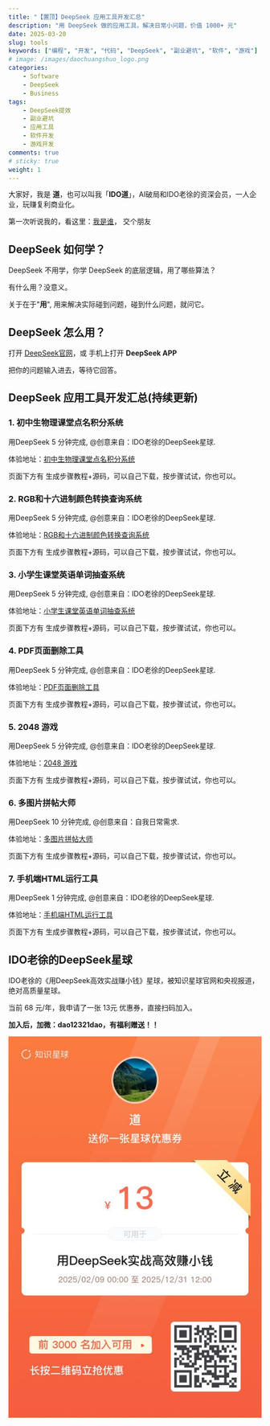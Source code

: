 ```yaml
---
title: "【置顶】DeepSeek 应用工具开发汇总"
description: "用 DeepSeek 做的应用工具，解决日常小问题，价值 1000+ 元"
date: 2025-03-20
slug: tools
keywords: ["编程", "开发", "代码", "DeepSeek", "副业避坑", "软件", "游戏"]
# image: /images/daochuangshuo_logo.png
categories:
    - Software
    - DeepSeek
    - Business
tags:
    - DeepSeek提效
    - 副业避坑
    - 应用工具
    - 软件开发
    - 游戏开发
comments: true
# sticky: true
weight: 1
---
```



大家好，我是 **道**，也可以叫我「**IDO道**」，AI破局和IDO老徐的资深会员，一人企业，玩赚复利商业化。

第一次听说我的，看这里：[我是谁](https://dao24dao.github.io/me/)， 交个朋友

## DeepSeek 如何学？

DeepSeek 不用学，你学 DeepSeek 的底层逻辑，用了哪些算法？

有什么用？没意义。

关于在于"**用**", 用来解决实际碰到问题，碰到什么问题，就问它。 

## DeepSeek 怎么用？

打开 [DeepSeek官网](https://chat.deepseek.com/)，或 手机上打开 **DeepSeek APP**

把你的问题输入进去，等待它回答。

## DeepSeek 应用工具开发汇总(持续更新)

### 1. 初中生物理课堂点名积分系统

用DeepSeek 5 分钟完成, @创意来自：IDO老徐的DeepSeek星球.

体验地址：[初中生物理课堂点名积分系统](https://dao24dao.github.io/p/student_score/)

页面下方有 生成步骤教程+源码，可以自己下载，按步骤试试，你也可以。

### 2. RGB和十六进制颜色转换查询系统

用DeepSeek 5 分钟完成, @创意来自：IDO老徐的DeepSeek星球.

体验地址：[RGB和十六进制颜色转换查询系统](https://dao24dao.github.io/p/color_conv/)

页面下方有 生成步骤教程+源码，可以自己下载，按步骤试试，你也可以。

### 3. 小学生课堂英语单词抽查系统

用DeepSeek 5 分钟完成, @创意来自：IDO老徐的DeepSeek星球.

体验地址：[小学生课堂英语单词抽查系统](https://dao24dao.github.io/p/eng_words/)

页面下方有 生成步骤教程+源码，可以自己下载，按步骤试试，你也可以。

### 4. PDF页面删除工具

用DeepSeek 5 分钟完成, @创意来自：IDO老徐的DeepSeek星球.

体验地址：[PDF页面删除工具](https://dao24dao.github.io/p/pdf_process/)

页面下方有 生成步骤教程+源码，可以自己下载，按步骤试试，你也可以。

### 5. 2048 游戏

用DeepSeek 5 分钟完成, @创意来自：IDO老徐的DeepSeek星球.

体验地址：[2048 游戏](https://dao24dao.github.io/p/game_2048/)

页面下方有 生成步骤教程+源码，可以自己下载，按步骤试试，你也可以。

### 6. 多图片拼帖大师

用DeepSeek 10 分钟完成, @创意来自：自我日常需求.

体验地址：[多图片拼帖大师](https://dao24dao.github.io/p/picture_reorder/)

页面下方有 生成步骤教程+源码，可以自己下载，按步骤试试，你也可以。

### 7. 手机端HTML运行工具

用DeepSeek 1 分钟完成, @创意来自：IDO老徐的DeepSeek星球.

体验地址：[手机端HTML运行工具](https://dao24dao.github.io/p/html_runner/)

页面下方有 生成步骤教程+源码，可以自己下载，按步骤试试，你也可以。


## IDO老徐的DeepSeek星球

IDO老徐的《用DeepSeek高效实战赚小钱》星球，被知识星球官网和央视报道，绝对高质量星球。

当前 68 元/年，我申请了一张 13元 优惠券，直接扫码加入。

**加入后，加微：dao12321dao，有福利赠送！！**

![](ido_dkxq_yhq.jpeg)

